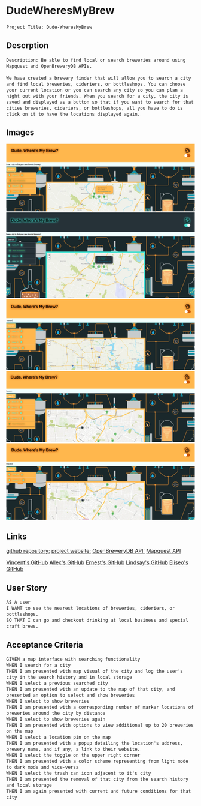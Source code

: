 # DudeWheresMyBrew
```
Project Title: Dude-WheresMyBrew
```

## Descrption

```
Description: Be able to find local or search breweries around using Mapquest and OpenBreweryDB APIs.

We have created a brewery finder that will allow you to search a city and find local breweries, cideriers, or bottleshops. You can choose your current location or you can search any city so you can plan a night out with your friends. When you search for a city, the city is saved and displayed as a button so that if you want to search for that cities breweries, cideriers, or bottleshops, all you have to do is click on it to have the locations displayed again.
```

## Images

![light-mode](./assets/img/page%20-%20light%20mode.png)
![dark-mode](./assets/img/page%20-%20dark%20mode.png)
![search by city](./assets/img/search.PNG)
![show brewery locations](./assets/img/show%20brewery%20locations.PNG)
![remove previous searches](./assets/img/clear%20history.PNG)

## Links

[github repository:](https://github.com/FractalIceCream/DudeWheresMyBrew)
[project website:](https://fractalicecream.github.io/DudeWheresMyBrew/)
[OpenBreweryDB API:](https://www.openbrewerydb.org/)
[Mapquest API](https://developer.mapquest.com/documentation)

[Vincent's GitHub](https://github.com/FractalIceCream)
[Allex's GitHub](https://github.com/allexortiz)
[Ernest's GitHub](https://github.com/ernestbeecherl)
[Lindsay's GitHub](https://github.com/Lindsayagreen)
[Eliseo's GitHub](https://github.com/lsaox)

## User Story

```
AS A user
I WANT to see the nearest locations of breweries, cideriers, or bottleshops.
SO THAT I can go and checkout drinking at local business and special craft brews.
```

## Acceptance Criteria

```
GIVEN a map interface with searching functionality 
WHEN I search for a city
THEN I am presented with map visual of the city and log the user's city in the search history and in local storage
WHEN I select a previous searched city
THEN I am presented with an update to the map of that city, and presented an option to select and show breweries
WHEN I select to show breweries
THEN I am presented with a corresponding number of marker locations of breweries around the city by distance
WHEN I select to show breweries again
THEN I am presented with options to view additional up to 20 breweries on the map
WHEN I select a location pin on the map
THEN I am presented with a popup detailing the location's address, brewery name, and if any, a link to their website.
WHEN I select the toggle on the upper right corner
THEN I am presented with a color scheme representing from light mode to dark mode and vice-versa
WHEN I select the trash can icon adjacent to it's city
THEN I am presented the removal of that city from the search history and local storage
THEN I am again presented with current and future conditions for that city
```

